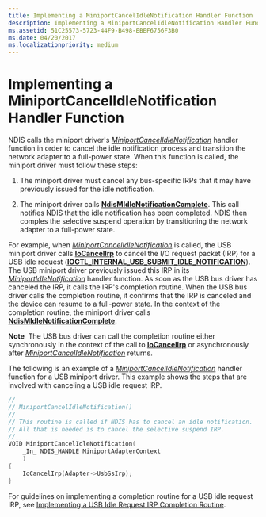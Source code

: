 ```yaml
---
title: Implementing a MiniportCancelIdleNotification Handler Function
description: Implementing a MiniportCancelIdleNotification Handler Function
ms.assetid: 51C25573-5723-44F9-B498-EBEF6756F3B0
ms.date: 04/20/2017
ms.localizationpriority: medium
---
```


# Implementing a MiniportCancelIdleNotification Handler Function


NDIS calls the miniport driver's [*MiniportCancelIdleNotification*](/windows-hardware/drivers/ddi/ndis/nc-ndis-miniport_cancel_idle_notification) handler function in order to cancel the idle notification process and transition the network adapter to a full-power state. When this function is called, the miniport driver must follow these steps:

1.  The miniport driver must cancel any bus-specific IRPs that it may have previously issued for the idle notification.

2.  The miniport driver calls [**NdisMIdleNotificationComplete**](/windows-hardware/drivers/ddi/ndis/nf-ndis-ndismidlenotificationcomplete). This call notifies NDIS that the idle notification has been completed. NDIS then comples the selective suspend operation by transitioning the network adapter to a full-power state.

For example, when [*MiniportCancelIdleNotification*](/windows-hardware/drivers/ddi/ndis/nc-ndis-miniport_cancel_idle_notification) is called, the USB miniport driver calls [**IoCancelIrp**](/windows-hardware/drivers/ddi/wdm/nf-wdm-iocancelirp) to cancel the I/O request packet (IRP) for a USB idle request ([**IOCTL\_INTERNAL\_USB\_SUBMIT\_IDLE\_NOTIFICATION**](/windows-hardware/drivers/ddi/usbioctl/ni-usbioctl-ioctl_internal_usb_submit_idle_notification)). The USB miniport driver previously issued this IRP in its [*MiniportIdleNotification*](/windows-hardware/drivers/ddi/ndis/nc-ndis-miniport_idle_notification) handler function. As soon as the USB bus driver has canceled the IRP, it calls the IRP's completion routine. When the USB bus driver calls the completion routine, it confirms that the IRP is canceled and the device can resume to a full-power state. In the context of the completion routine, the miniport driver calls [**NdisMIdleNotificationComplete**](/windows-hardware/drivers/ddi/ndis/nf-ndis-ndismidlenotificationcomplete).

**Note**  The USB bus driver can call the completion routine either synchronously in the context of the call to [**IoCancelIrp**](/windows-hardware/drivers/ddi/wdm/nf-wdm-iocancelirp) or asynchronously after [*MiniportCancelIdleNotification*](/windows-hardware/drivers/ddi/ndis/nc-ndis-miniport_cancel_idle_notification) returns.

 

The following is an example of a [*MiniportCancelIdleNotification*](/windows-hardware/drivers/ddi/ndis/nc-ndis-miniport_cancel_idle_notification) handler function for a USB miniport driver. This example shows the steps that are involved with canceling a USB idle request IRP.

```C++
//
// MiniportCancelIdleNotification()
//
// This routine is called if NDIS has to cancel an idle notification.
// All that is needed is to cancel the selective suspend IRP.
//
VOID MiniportCancelIdleNotification(
    _In_ NDIS_HANDLE MiniportAdapterContext
    )
{
    IoCancelIrp(Adapter->UsbSsIrp);
}
```

For guidelines on implementing a completion routine for a USB idle request IRP, see [Implementing a USB Idle Request IRP Completion Routine](implementing-a-usb-idle-request-irp-completion-routine.md).

 

